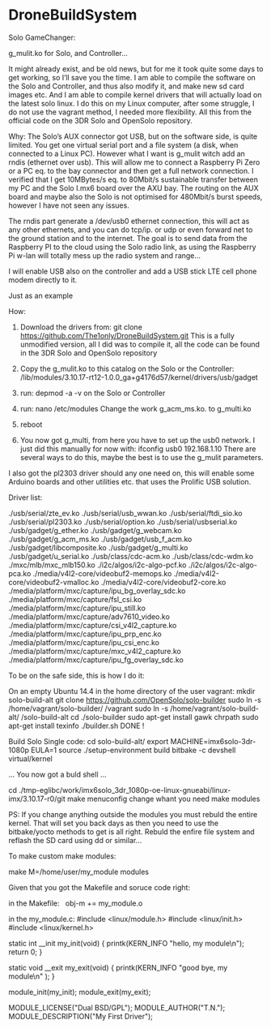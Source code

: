 # DroneBuildSystem
Solo GameChanger:

g_mulit.ko for Solo, and Controller…

It might already exist, and be old news, but for me it took quite some days to get working, so I’ll save you the time.
I am able to compile the software on the Solo and Controller, and thus also modify it, and make new sd card images etc. 
And I am able to compile kernel drivers that will actually load on the latest solo linux.
I do this on my Linux computer, after some struggle, I do not use the vagrant method, I needed more flexibility.
All this from the official code on the 3DR Solo and OpenSolo repository.

Why:
The Solo’s AUX connector got USB, but on the software side, is quite limited. 
You get one virtual serial port and a file system (a disk, when connected to a Linux PC).
However what I want is g_mulit witch add an rndis (ethernet over usb). 
This will allow me to connect a Raspberry Pi Zero or a PC eq. to the bay connector and then get a full network connection.
I verified that I get 10MBytes/s eq. to  80Mbit/s sustainable transfer between my PC and the Solo I.mx6 board over the AXU bay.
The routing on the AUX board and maybe also the Solo is not optimised for 480Mbit/s burst speeds, however I have not seen any issues.

The rndis part generate a /dev/usb0 ethernet connection, this will act as any other ethernets, and you can do tcp/ip. 
or udp or even forward net to the ground station and to the internet.
The goal is to send data from the Raspberry PI to the cloud using the Solo radio link, 
as using the Raspberry Pi w-lan will totally mess up the radio system and range… 

I will enable USB also on the controller and add a USB stick LTE cell phone modem directly to it. 

Just as an example


How:

1) Download the drivers from:
	git clone https://github.com/The1only/DroneBuildSystem.git
	This is a fully unmodified version, all I did was to compile it, all the code can be found in the 3DR Solo and OpenSolo repository 

2) Copy the g_mulit.ko to this catalog on the Solo or the Controller:
       /lib/modules/3.10.17-rt12-1.0.0_ga+g4176d57/kernel/drivers/usb/gadget

3) run:  depmod -a -v
	on the Solo or Controller

4) run:  nano /etc/modules
        Change the work g_acm_ms.ko.  to g_multi.ko

5) reboot

6) You now got g_multi, from here you have to set up the usb0 network.
   	I just did this manually for now with: ifconfig usb0 192.168.1.10
	There are several ways to do this, maybe the best is to use the g_mulit parameters.


I also got the pl2303 driver should any one need on, this will enable some Arduino boards and other utilities etc. that uses the Prolific USB solution.

Driver list:

./usb/serial/zte_ev.ko
./usb/serial/usb_wwan.ko
./usb/serial/ftdi_sio.ko
./usb/serial/pl2303.ko
./usb/serial/option.ko
./usb/serial/usbserial.ko
./usb/gadget/g_ether.ko
./usb/gadget/g_webcam.ko
./usb/gadget/g_acm_ms.ko
./usb/gadget/usb_f_acm.ko
./usb/gadget/libcomposite.ko
./usb/gadget/g_multi.ko
./usb/gadget/u_serial.ko
./usb/class/cdc-acm.ko
./usb/class/cdc-wdm.ko
./mxc/mlb/mxc_mlb150.ko
./i2c/algos/i2c-algo-pcf.ko
./i2c/algos/i2c-algo-pca.ko
./media/v4l2-core/videobuf2-memops.ko
./media/v4l2-core/videobuf2-vmalloc.ko
./media/v4l2-core/videobuf2-core.ko
./media/platform/mxc/capture/ipu_bg_overlay_sdc.ko
./media/platform/mxc/capture/fsl_csi.ko
./media/platform/mxc/capture/ipu_still.ko
./media/platform/mxc/capture/adv7610_video.ko
./media/platform/mxc/capture/csi_v4l2_capture.ko
./media/platform/mxc/capture/ipu_prp_enc.ko
./media/platform/mxc/capture/ipu_csi_enc.ko
./media/platform/mxc/capture/mxc_v4l2_capture.ko
./media/platform/mxc/capture/ipu_fg_overlay_sdc.ko


To be on the safe side, this is how I do it:


On an empty Ubuntu 14.4 in the home directory of the user vagrant:
mkdir solo-build-alt
git clone https://github.com/OpenSolo/solo-builder
sudo ln -s /home/vagrant/solo-builder/ /vagrant
sudo ln -s /home/vagrant/solo-build-alt/ /solo-build-alt
cd ./solo-builder
sudo apt-get install gawk chrpath
sudo apt-get install texinfo
./builder.sh 
DONE !

Build Solo Single code:
cd solo-build-alt/
export MACHINE=imx6solo-3dr-1080p
EULA=1 source ./setup-environment build
bitbake -c devshell virtual/kernel

... You now got a buld shell ...

cd ./tmp-eglibc/work/imx6solo_3dr_1080p-oe-linux-gnueabi/linux-imx/3.10.17-r0/git
make menuconfig 
    change whant you need
make modules

PS: If you change anything outside the modules you must rebuld the entire kernel.
That will set you back days as then you need to use the bitbake/yocto methods to get is all right.
Rebuld the enfire file system and reflash the SD card using dd or similar...

To make custom make modules:

make M=/home/user/my_module modules

Given that you got the Makefile and soruce code right:

in the Makefile:  
obj-m += my_module.o

in the my_module.c:
#include <linux/module.h>
#include <linux/init.h>
#include <linux/kernel.h>

static int __init my_init(void)
{
    printk(KERN_INFO "hello, my module\n");
    return 0;
}

static void __exit my_exit(void)
{
    printk(KERN_INFO "good bye, my module\n" );
}

module_init(my_init);
module_exit(my_exit);

MODULE_LICENSE("Dual BSD/GPL");
MODULE_AUTHOR("T.N.");
MODULE_DESCRIPTION("My First Driver");


